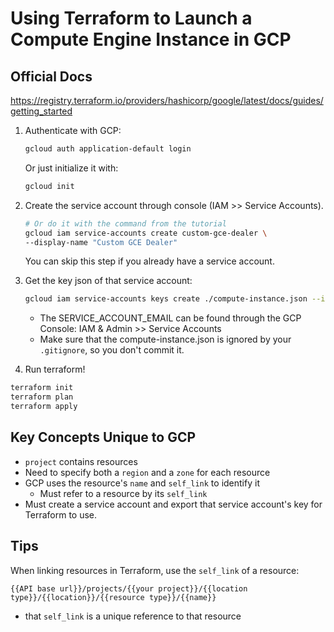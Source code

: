 # Using Terraform to Launch a Compute Engine Instance in GCP

## Official Docs

https://registry.terraform.io/providers/hashicorp/google/latest/docs/guides/getting_started

1. Authenticate with GCP:

   ```bash
   gcloud auth application-default login
   ```

   Or just initialize it with:

   ```bash
   gcloud init
   ```

2. Create the service account through console (IAM >> Service Accounts).

   ```bash
   # Or do it with the command from the tutorial
   gcloud iam service-accounts create custom-gce-dealer \
   --display-name "Custom GCE Dealer"
   ```

   You can skip this step if you already have a service account.

3. Get the key json of that service account:

   ```bash
   gcloud iam service-accounts keys create ./compute-instance.json --iam-account <SERVICE_ACCOUNT_EMAIL>
   ```

   - The SERVICE_ACCOUNT_EMAIL can be found through the GCP Console: IAM & Admin >> Service Accounts
   - Make sure that the compute-instance.json is ignored by your `.gitignore`, so you don't commit it.

4. Run terraform!

```bash
terraform init
terraform plan
terraform apply
```

## Key Concepts Unique to GCP

- `project` contains resources
- Need to specify both a `region` and a `zone` for each resource
- GCP uses the resource's `name` and `self_link` to identify it
  - Must refer to a resource by its `self_link`
- Must create a service account and export that service account's key for Terraform to use.

## Tips

When linking resources in Terraform, use the `self_link` of a resource:

```
{{API base url}}/projects/{{your project}}/{{location type}}/{{location}}/{{resource type}}/{{name}}
```

- that `self_link` is a unique reference to that resource
